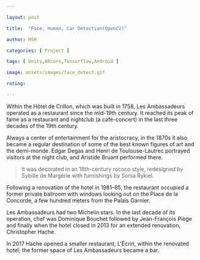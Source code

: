 ```yaml
---

layout: post

title:  "Face, Human, Car Detection(OpenCV)"

author: HSH

categories: [ Project ]

tags: [ Unity,ARcore,Tensorflow,Android ]

image: assets/images/face_detect.gif

rating: 

---
```




Within the Hôtel de Crillon, which was built in 1758, Les Ambassadeurs operated as a restaurant since the mid-19th century. It reached its peak of fame as a restaurant and nightclub (a café-concert) in the last three decades of the 19th century. 



Always a center of entertainment for the aristocracy, in the 1870s it also became a regular destination of some of the best known figures of art and the demi-monde. Edgar Degas and Henri de Toulouse-Lautrec portrayed visitors at the night club, and Aristide Bruant performed there.



> It was decorated in an 18th-century rococo style, redesigned by Sybille de Margérie with furnishings by Sonia Rykiel.



Following a renovation of the hotel in 1981–85, the restaurant occupied a former private ballroom with windows looking out on the Place de la Concorde, a few hundred meters from the Palais Garnier. 



Les Ambassadeurs had two Michelin stars. In the last decade of its operation, chef was Dominique Bouchet  followed by Jean-François Piège and finally when the hotel closed in 2013 for an extended renovation, Christopher Hache.



In 2017 Hache opened a smaller restaurant, L'Écrin, within the renovated hotel; the former space of Les Ambassadeurs became a bar.
